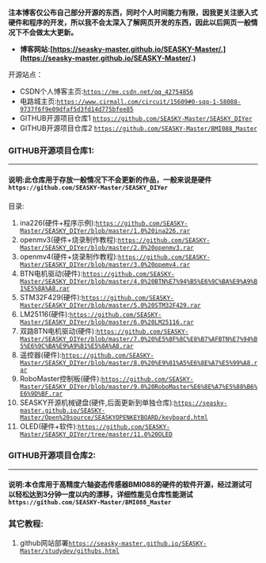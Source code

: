 **注本博客仅公布自己部分开源的东西，同时个人时间能力有限，因我更关注嵌入式硬件和程序的开发，所以我不会太深入了解网页开发的东西，因此以后网页一般情况下不会做太大更新。**

- **博客网站:[https://seasky-master.github.io/SEASKY-Master/.](https://seasky-master.github.io/SEASKY-Master/.)**

开源站点：

- CSDN个人博客主页:[``https://me.csdn.net/qq_42754856``](https://me.csdn.net/qq_42754856)
- 电路城主页:[``https://www.cirmall.com/circuit/15609#0-sqq-1-58088-9737f6f9e09dfaf5d3fd14d775bfee85``](https://www.cirmall.com/circuit/15609#0-sqq-1-58088-9737f6f9e09dfaf5d3fd14d775bfee85)
- GITHUB开源项目仓库1 [``https://github.com/SEASKY-Master/SEASKY_DIYer``](https://github.com/SEASKY-Master/SEASKY_DIYer)
- GITHUB开源项目仓库2 [``https://github.com/SEASKY-Master/BMI088_Master``](https://github.com/SEASKY-Master/BMI088_Master)
  
### GITHUB开源项目仓库1:
---------
#### 说明:此仓库用于存放一般情况下不会更新的作品，一般来说是硬件``https://github.com/SEASKY-Master/SEASKY_DIYer``
目录:

1. ina226(硬件+程序示例):[``https://github.com/SEASKY-Master/SEASKY_DIYer/blob/master/1.0%20ina226.rar``](https://github.com/SEASKY-Master/SEASKY_DIYer/blob/master/1.0%20ina226.rar)
2. openmv3(硬件+烧录制作教程):[``https://github.com/SEASKY-Master/SEASKY_DIYer/blob/master/2.0%20openmv3.rar``](https://github.com/SEASKY-Master/SEASKY_DIYer/blob/master/2.0%20openmv3.rar)
3. openmv4(硬件+烧录制作教程):[``https://github.com/SEASKY-Master/SEASKY_DIYer/blob/master/3.0%20opemv4.rar``](https://github.com/SEASKY-Master/SEASKY_DIYer/blob/master/3.0%20opemv4.rar)
4. BTN电机驱动(硬件):[``https://github.com/SEASKY-Master/SEASKY_DIYer/blob/master/4.0%20BTN%E7%94%B5%E6%9C%BA%E9%A9%B1%E5%8A%A8.rar``](https://github.com/SEASKY-Master/SEASKY_DIYer/blob/master/4.0%20BTN%E7%94%B5%E6%9C%BA%E9%A9%B1%E5%8A%A8.rar)
5. STM32F429(硬件):[``https://github.com/SEASKY-Master/SEASKY_DIYer/blob/master/5.0%20STM32F429.rar``](https://github.com/SEASKY-Master/SEASKY_DIYer/blob/master/5.0%20STM32F429.rar)
6. LM25116(硬件):[``https://github.com/SEASKY-Master/SEASKY_DIYer/blob/master/6.0%20LM25116.rar``](https://github.com/SEASKY-Master/SEASKY_DIYer/blob/master/6.0%20LM25116.rar)
7. 双路BTN电机驱动(硬件):[``https://github.com/SEASKY-Master/SEASKY_DIYer/blob/master/7.0%20%E5%8F%8C%E8%B7%AFBTN%E7%94%B5%E6%9C%BA%E9%A9%B1%E5%8A%A8.rar``](https://github.com/SEASKY-Master/SEASKY_DIYer/blob/master/7.0%20%E5%8F%8C%E8%B7%AFBTN%E7%94%B5%E6%9C%BA%E9%A9%B1%E5%8A%A8.rar)
8. 遥控器(硬件):[``https://github.com/SEASKY-Master/SEASKY_DIYer/blob/master/8.0%20%E9%81%A5%E6%8E%A7%E5%99%A8.rar``](https://github.com/SEASKY-Master/SEASKY_DIYer/blob/master/8.0%20%E9%81%A5%E6%8E%A7%E5%99%A8.rar)
9.  RoboMaster控制板(硬件):[``https://github.com/SEASKY-Master/SEASKY_DIYer/blob/master/9.0%20RoboMaster%E6%8E%A7%E5%88%B6%E6%9D%BF.rar``](https://github.com/SEASKY-Master/SEASKY_DIYer/blob/master/9.0%20RoboMaster%E6%8E%A7%E5%88%B6%E6%9D%BF.rar)
10. SEASKY开源机械键盘(硬件,后面更新到单独仓库):[``https://seasky-master.github.io/SEASKY-Master/Open%20source/SEASKYOPENKEYBOARD/keyboard.html``](https://seasky-master.github.io/SEASKY-Master/Open%20source/SEASKYOPENKEYBOARD/keyboard.html)
11. OLED(硬件+软件):[``https://github.com/SEASKY-Master/SEASKY_DIYer/tree/master/11.0%20OLED``](https://github.com/SEASKY-Master/SEASKY_DIYer/tree/master/11.0%20OLED)

### GITHUB开源项目仓库2:
---------
#### 说明:本仓库用于高精度六轴姿态传感器BMI088的硬件的软件开源，经过测试可以轻松达到3分钟一度以内的漂移，详细性能见仓库性能测试``https://github.com/SEASKY-Master/BMI088_Master``


### 其它教程:
1. github网站部署[``https://seasky-master.github.io/SEASKY-Master/studydev/githubs.html``](https://seasky-master.github.io/SEASKY-Master/studydev/githubs.html)
   

